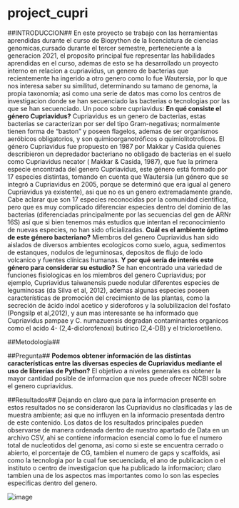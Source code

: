 # project_cupri
##INTRODUCCION##
En este proyecto se trabajo con las herramientas aprendidas durante el curso de Biopython de la licenciatura de ciencias genomicas,cursado durante el tercer semestre, perteneciente a la generacion 2021, el proposito principal fue representar las habilidades aprendidas en el curso, ademas de esto se ha desarrollado un proyecto interno en relacion a cupriavidus, un genero de bacterias que recientemente ha ingerido a otro genero como lo fue Wautersia, por lo que nos interesa saber su similitud, determinando su tamano de genoma, la propia taxonomia; asi como una serie de datos mas como los centros de investigacion donde se han secuenciado las bacterias o tecnologias por las que se han secuenciado.
Un poco sobre cupriavidus:
**En qué consiste el género Cupriavidus?**
Cupriavidus es un genero de bacterias, estas bacterias se caracterizan por ser del tipo Gram-negativas; normalmente tienen forma de “baston” y poseen flagelos, ademas de ser organismos aeróbicos obligatorios, y son quimioorganotróficos o quimiolitotroficos.   El género Cupriavidus fue propuesto en 1987 por Makkar y Casida quienes describieron un depredador bacteriano no obligado de bacterias en el suelo como Cupriavidus necator ( Makkar & Casida, 1987), que fue la primera especie encontrada del genero Cupriavidus, este género está formado por 17 especies distintas, tomando en cuenta que Wautersia (un género que se integró a Cupriavidus en 2005, porque se determinó que era igual al genero Cupriavidus ya existente), asi que no es un genero extremadamente grande. Cabe aclarar que son 17 especies reconocidas por la comunidad cientifica, pero que es muy  complicado diferenciar especies dentro del dominio de las bacterias (diferenciadas principalmente por  las secuencias del gen de ARNr 16S) así que si bien tenemos más estudios que intentan el reconocimiento de nuevas especies, no han sido oficializadas.
**Cuál es el ambiente óptimo de este género bacteriano?** 
Miembros del genero Cupriavidus han sido aislados de diversos ambientes ecologicos como suelo, agua, sedimentos de estanques, nodulos de leguminosas, depositos de flujo de lodo volcanico y fuentes clínicas humanas. 
**Y por qué sería de interés este género para considerar su estudio?** 
Se han encontrado una variedad de funciones fisiologicas en los miembros del genero Cupriavidus; por ejemplo, Cupriavidus taiwanensis puede nodular diferentes especies de leguminosas (da Silva et al, 2012), ademas  algunas especies poseen características de promoción del crecimiento de las plantas, como la secreción de ácido indol acetico y sideroforos y la solubilizacion del fosfato (Pongsilp et al,2012), y aun mas interesante se ha informado que Cupriavidus pampae y C. numazuensis degradan contaminantes organicos como el acido 4- (2,4-diclorofenoxi) butírico (2,4-DB) y el tricloroetileno.

##Metodologia##


##Pregunta##
**Podemos obtener información de las distintas características entre las diversas especies de Cupriavidus mediante el uso de librerías de Python?**
El objetivo a niveles generales es obtener la mayor cantidad posible de informacion que nos puede ofrecer NCBI sobre el genero cupriavidus. 


##Resultados## 
Dejando en claro que para la informacion presente en estos resultados no se consideraron las Cupriavidus no clasificadas y las de muestra ambiente; asi que no influyen en la informacio presentada dentro de este contenido. 
Los datos de los resultados principales pueden observarse de manera ordenada dentro de nuestro apartado de Data en un archivo CSV, ahi se contiene informacion esencial como lo fue el numero total de nucleotidos del genoma, asi como si este se encuentra cerrado o abierto, el porcentaje de CG, tambien el numero de gaps y scaffolds, asi como la tecnologia por la cual fue secuenciada, el ano de publicacion o el instituto o centro de investigacion que ha publicado la informacion; claro tambien una de los aspectos mas importantes como lo son las especies especificas dentro del genero.   

![image](https://user-images.githubusercontent.com/60999318/144784947-92d1fbb6-550d-4651-b9ef-17f2274bad66.png)


 
